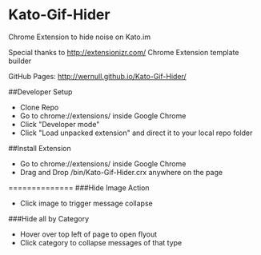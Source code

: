Kato-Gif-Hider
==============

Chrome Extension to hide noise on Kato.im

Special thanks to http://extensionizr.com/ Chrome Extension template builder

GitHub Pages: http://wernull.github.io/Kato-Gif-Hider/

##Developer Setup
* Clone Repo
* Go to chrome://extensions/ inside Google Chrome
* Click "Developer mode"
* Click "Load unpacked extension" and direct it to your local repo folder

##Install Extension
* Go to chrome://extensions/ inside Google Chrome
* Drag and Drop /bin/Kato-Gif-Hider.crx anywhere on the page

==============
###Hide Image Action
* Click image to trigger message collapse

###Hide all by Category
* Hover over top left of page to open flyout
* Click category to collapse messages of that type
